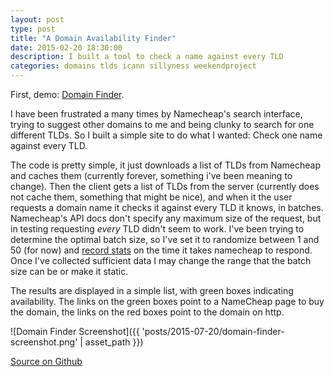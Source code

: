 ```yaml
---
layout: post
type: post
title: "A Domain Availability Finder"
date: 2015-02-20 18:30:00
description: I built a tool to check a name against every TLD
categories: domains tlds icann sillyness weekendproject
---
```


First, demo: [Domain Finder](https://domainfinder.finn.io/).

I have been frustrated a many times by Namecheap's search interface, trying to suggest other
domains to me and being clunky to search for one different TLDs. So I built a simple site to do
what I wanted: Check one name against every TLD.

The code is pretty simple, it just downloads a list of TLDs from Namecheap and caches them
(currently forever, something i've been meaning to change). Then the client gets a list of TLDs from
the server (currently does not cache them, something that might be nice), and when it the user requests
a domain name it checks it against every TLD it knows, in batches. Namecheap's API docs don't specify
any maximum size of the request, but in testing requesting *every* TLD didn't seem to work. I've been
trying to determine the optimal batch size, so I've set it to randomize between 1 and 50 (for now)
and [record stats](https://domainfinder.finn.io/stats) on the time it takes namecheap to respond.
Once I've collected sufficient data I may change the range that the batch size can be or make it
static.

The results are displayed in a simple list, with green boxes indicating availability. The links on
the green boxes point to a NameCheap page to buy the domain, the links on the red boxes point to
the domain on http.

![Domain Finder Screenshot]({{ 'posts/2015-07-20/domain-finder-screenshot.png' | asset_path }})

[Source on Github](https://github.com/thefinn93/domain-availability)
